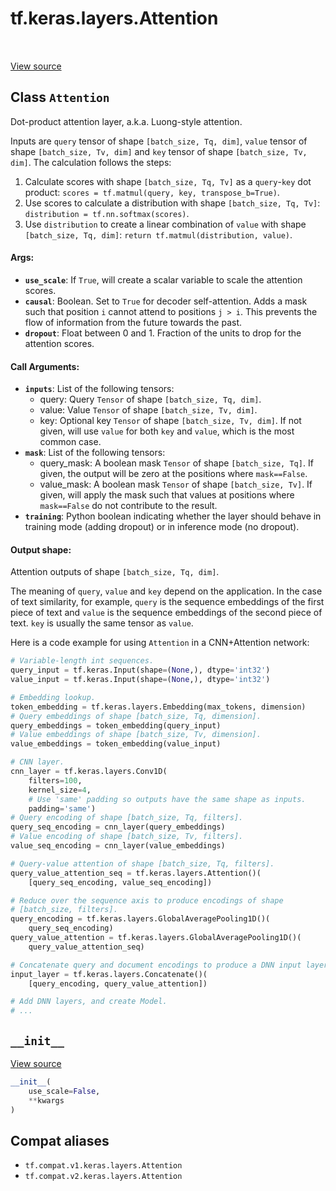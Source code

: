 <div itemscope itemtype="http://developers.google.com/ReferenceObject">
<meta itemprop="name" content="tf.keras.layers.Attention" />
<meta itemprop="path" content="Stable" />
<meta itemprop="property" content="__init__"/>
</div>

# tf.keras.layers.Attention

<!-- Insert buttons and diff -->

<table class="tfo-notebook-buttons tfo-api" align="left">
</table>

<a target="_blank" href="/code/stable/tensorflow/python/keras/layers/dense_attention.py">View source</a>



## Class `Attention`

Dot-product attention layer, a.k.a. Luong-style attention.



<!-- Placeholder for "Used in" -->

Inputs are `query` tensor of shape `[batch_size, Tq, dim]`, `value` tensor of
shape `[batch_size, Tv, dim]` and `key` tensor of shape
`[batch_size, Tv, dim]`. The calculation follows the steps:

1. Calculate scores with shape `[batch_size, Tq, Tv]` as a `query`-`key` dot
   product: `scores = tf.matmul(query, key, transpose_b=True)`.
2. Use scores to calculate a distribution with shape
   `[batch_size, Tq, Tv]`: `distribution = tf.nn.softmax(scores)`.
3. Use `distribution` to create a linear combination of `value` with
   shape `[batch_size, Tq, dim]`:
   `return tf.matmul(distribution, value)`.

#### Args:


* <b>`use_scale`</b>: If `True`, will create a scalar variable to scale the attention
  scores.
* <b>`causal`</b>: Boolean. Set to `True` for decoder self-attention. Adds a mask such
  that position `i` cannot attend to positions `j > i`. This prevents the
  flow of information from the future towards the past.
* <b>`dropout`</b>: Float between 0 and 1. Fraction of the units to drop for the
  attention scores.


#### Call Arguments:



* <b>`inputs`</b>: List of the following tensors:
  * query: Query `Tensor` of shape `[batch_size, Tq, dim]`.
  * value: Value `Tensor` of shape `[batch_size, Tv, dim]`.
  * key: Optional key `Tensor` of shape `[batch_size, Tv, dim]`. If not
    given, will use `value` for both `key` and `value`, which is the
    most common case.
* <b>`mask`</b>: List of the following tensors:
  * query_mask: A boolean mask `Tensor` of shape `[batch_size, Tq]`.
    If given, the output will be zero at the positions where
    `mask==False`.
  * value_mask: A boolean mask `Tensor` of shape `[batch_size, Tv]`.
    If given, will apply the mask such that values at positions where
    `mask==False` do not contribute to the result.
* <b>`training`</b>: Python boolean indicating whether the layer should behave in
  training mode (adding dropout) or in inference mode (no dropout).


#### Output shape:


Attention outputs of shape `[batch_size, Tq, dim]`.


The meaning of `query`, `value` and `key` depend on the application. In the
case of text similarity, for example, `query` is the sequence embeddings of
the first piece of text and `value` is the sequence embeddings of the second
piece of text. `key` is usually the same tensor as `value`.

Here is a code example for using `Attention` in a CNN+Attention network:

```python
# Variable-length int sequences.
query_input = tf.keras.Input(shape=(None,), dtype='int32')
value_input = tf.keras.Input(shape=(None,), dtype='int32')

# Embedding lookup.
token_embedding = tf.keras.layers.Embedding(max_tokens, dimension)
# Query embeddings of shape [batch_size, Tq, dimension].
query_embeddings = token_embedding(query_input)
# Value embeddings of shape [batch_size, Tv, dimension].
value_embeddings = token_embedding(value_input)

# CNN layer.
cnn_layer = tf.keras.layers.Conv1D(
    filters=100,
    kernel_size=4,
    # Use 'same' padding so outputs have the same shape as inputs.
    padding='same')
# Query encoding of shape [batch_size, Tq, filters].
query_seq_encoding = cnn_layer(query_embeddings)
# Value encoding of shape [batch_size, Tv, filters].
value_seq_encoding = cnn_layer(value_embeddings)

# Query-value attention of shape [batch_size, Tq, filters].
query_value_attention_seq = tf.keras.layers.Attention()(
    [query_seq_encoding, value_seq_encoding])

# Reduce over the sequence axis to produce encodings of shape
# [batch_size, filters].
query_encoding = tf.keras.layers.GlobalAveragePooling1D()(
    query_seq_encoding)
query_value_attention = tf.keras.layers.GlobalAveragePooling1D()(
    query_value_attention_seq)

# Concatenate query and document encodings to produce a DNN input layer.
input_layer = tf.keras.layers.Concatenate()(
    [query_encoding, query_value_attention])

# Add DNN layers, and create Model.
# ...
```

<h2 id="__init__"><code>__init__</code></h2>

<a target="_blank" href="/code/stable/tensorflow/python/keras/layers/dense_attention.py">View source</a>

``` python
__init__(
    use_scale=False,
    **kwargs
)
```








## Compat aliases

* `tf.compat.v1.keras.layers.Attention`
* `tf.compat.v2.keras.layers.Attention`

